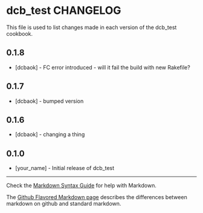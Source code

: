 dcb_test CHANGELOG
==================

This file is used to list changes made in each version of the dcb_test cookbook.

0.1.8
-----
- [dcbaok] - FC error introduced - will it fail the build with new Rakefile?

0.1.7
-----
- [dcbaok] - bumped version

0.1.6
-----
- [dcbaok] - changing a thing

0.1.0
-----
- [your_name] - Initial release of dcb_test

- - -
Check the [Markdown Syntax Guide](http://daringfireball.net/projects/markdown/syntax) for help with Markdown.

The [Github Flavored Markdown page](http://github.github.com/github-flavored-markdown/) describes the differences between markdown on github and standard markdown.
